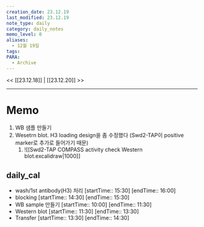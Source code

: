 ```yaml
---
creation_date: 23.12.19
last_modified: 23.12.19
note_type: daily
category: daily_notes
memo_level: 0
aliases:
  - 12월 19일
tags: 
PARA:
  - Archive
---
```


<< [[23.12.18]] | [[23.12.20]] >>

---
# Memo
1.  WB 샘플 만들기
2. Wesetrn blot. H3 loading design을 좀 수정했다 (Swd2-TAP이 positive marker로 추가로 들어가기 때문)
	1. ![[Swd2-TAP COMPASS activity check Western blot.excalidraw|1000]]

## daily_cal
-  wash/1st antibody(H3) 처리 [startTime:: 15:30]  [endTime:: 16:00]
-  blocking [startTime:: 14:30]  [endTime:: 15:30]
-  WB sample 만들기 [startTime:: 10:00]  [endTime:: 11:30]
-  Western blot [startTime:: 11:30]  [endTime:: 13:30]
-  Transfer [startTime:: 13:30]  [endTime:: 14:30]
